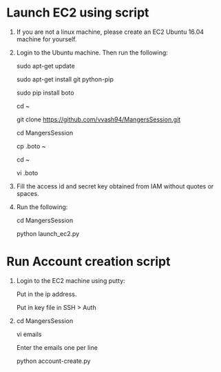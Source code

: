 # Launch EC2 using script

1. If you are not a linux machine, please create an EC2 Ubuntu 16.04 machine for yourself.
2. Login to the Ubuntu machine. Then run the following:
   
   sudo apt-get update
   
   sudo apt-get install git python-pip
   
   sudo pip install boto
   
   cd ~
   
   git clone https://github.com/vvash94/MangersSession.git
   
   cd MangersSession
   
   cp .boto ~
   
   cd ~
   
   vi .boto
   
3. Fill the access id and secret key obtained from IAM without quotes or spaces.

4. Run the following:
   
   cd MangersSession
   
   python launch_ec2.py
   
# Run Account creation script

1. Login to the EC2 machine using putty:
   
   Put in the ip address.
   
   Put in key file in SSH > Auth
   
2. cd MangersSession
   
   vi emails
   
   Enter the emails one per line
   
   python account-create.py
